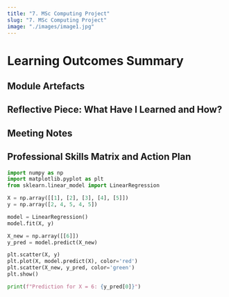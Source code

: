 ```yaml
---
title: "7. MSc Computing Project"
slug: "7. MSc Computing Project"
image: "./images/image1.jpg"
---
```


# Learning Outcomes Summary

## Module Artefacts

## Reflective Piece: What Have I Learned and How?

## Meeting Notes

## Professional Skills Matrix and Action Plan

```python
import numpy as np
import matplotlib.pyplot as plt
from sklearn.linear_model import LinearRegression

X = np.array([[1], [2], [3], [4], [5]])
y = np.array([2, 4, 5, 4, 5])

model = LinearRegression()
model.fit(X, y)

X_new = np.array([[6]])
y_pred = model.predict(X_new)

plt.scatter(X, y)
plt.plot(X, model.predict(X), color='red')
plt.scatter(X_new, y_pred, color='green')
plt.show()

print(f"Prediction for X = 6: {y_pred[0]}")
